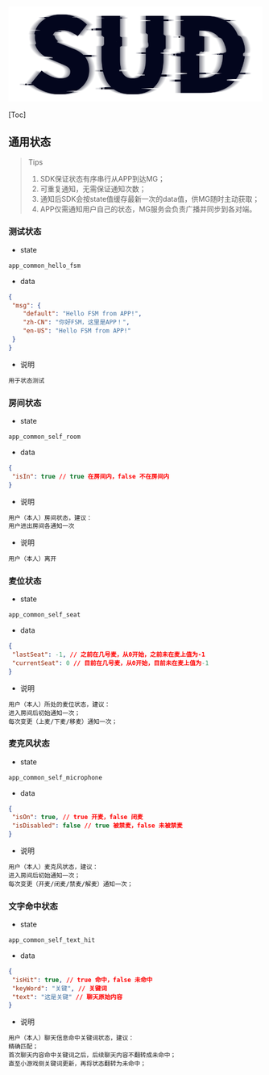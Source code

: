 #

![SUD](../../Resource/logo.png)

[Toc]

## 通用状态

> Tips
>
> 1. SDK保证状态有序串行从APP到达MG；
> 2. 可重复通知，无需保证通知次数；
> 3. 通知后SDK会按state值缓存最新一次的data值，供MG随时主动获取；
> 4. APP仅需通知用户自己的状态，MG服务会负责广播并同步到各对端。

### 测试状态

- state

```txt
app_common_hello_fsm
```

- data

```json
{
 "msg": {
    "default": "Hello FSM from APP!",
    "zh-CN": "你好FSM，这里是APP！",
    "en-US": "Hello FSM from APP!"
 }
}
```

- 说明

```txt
用于状态测试
```

### 房间状态

- state

```txt
app_common_self_room
```

- data

```json
{
 "isIn": true // true 在房间内，false 不在房间内
}
```

- 说明

```txt
用户（本人）房间状态，建议：
用户进出房间各通知一次
```

- 说明

```txt
用户（本人）离开
```

### 麦位状态

- state

```txt
app_common_self_seat
```

- data

```json
{
 "lastSeat": -1, // 之前在几号麦，从0开始，之前未在麦上值为-1
 "currentSeat": 0 // 目前在几号麦，从0开始，目前未在麦上值为-1
}
```

- 说明

```txt
用户（本人）所处的麦位状态，建议：
进入房间后初始通知一次；
每次变更（上麦/下麦/移麦）通知一次；
```

### 麦克风状态

- state

```txt
app_common_self_microphone
```

- data

```json
{
 "isOn": true, // true 开麦，false 闭麦
 "isDisabled": false // true 被禁麦，false 未被禁麦
}
```

- 说明

```txt
用户（本人）麦克风状态，建议：
进入房间后初始通知一次；
每次变更（开麦/闭麦/禁麦/解麦）通知一次；
```

### 文字命中状态

- state

```txt
app_common_self_text_hit
```

- data

```json
{
 "isHit": true, // true 命中，false 未命中
 "keyWord": "关键", // 关键词
 "text": "这是关键" // 聊天原始内容
}
```

- 说明

```txt
用户（本人）聊天信息命中关键词状态，建议：
精确匹配；
首次聊天内容命中关键词之后，后续聊天内容不翻转成未命中；
直至小游戏侧关键词更新，再将状态翻转为未命中；
```
